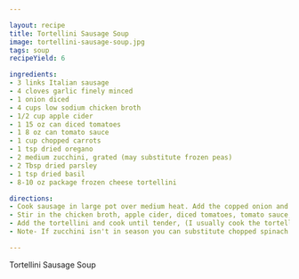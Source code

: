 ```yaml
---

layout: recipe
title: Tortellini Sausage Soup
image: tortellini-sausage-soup.jpg
tags: soup
recipeYield: 6

ingredients:
- 3 links Italian sausage
- 4 cloves garlic finely minced
- 1 onion diced
- 4 cups low sodium chicken broth
- 1/2 cup apple cider
- 1 15 oz can diced tomatoes
- 1 8 oz can tomato sauce
- 1 cup chopped carrots
- 1 tsp dried oregano
- 2 medium zucchini, grated (may substitute frozen peas)
- 2 Tbsp dried parsley
- 1 tsp dried basil
- 8-10 oz package frozen cheese tortellini

directions:
- Cook sausage in large pot over medium heat. Add the copped onion and garlic. Continue cooking until onions are translucent and the sausage is cooked through. Drain excess grease if needed.
- Stir in the chicken broth, apple cider, diced tomatoes, tomato sauce, carrots, oregano, and basil. Bring the soup to a simmer, cover and simmer for 30 minutes. Stir in zucchini and parsley, simmer for 10-12 minutes.
- Add the tortellini and cook until tender, (I usually cook the tortellini for 4-5 minutes so it doesn't fall apart.) Serve immediately with fresh grated Parmesan, if desired.
- Note- If zucchini isn't in season you can substitute chopped spinach or frozen peas. If you can't find apple cider try apple juice.

---
```


Tortellini Sausage Soup
